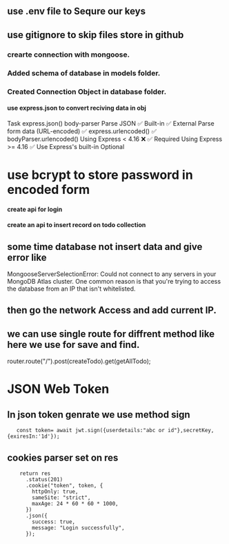 <!-- create node project learing by demo  -->

## use .env file to Sequre our keys

## use gitignore to skip files store in github

### crearte connection with mongoose.

### Added schema of database in models folder.

### Created Connection Object in database folder.

#### use express.json to convert reciving data in obj

Task express.json() body-parser
Parse JSON ✅ Built-in ✅ External
Parse form data (URL-encoded) ✅ express.urlencoded() ✅ bodyParser.urlencoded()
Using Express < 4.16 ❌ ✅ Required
Using Express >= 4.16 ✅ Use Express's built-in Optional

# use bcrypt to store password in encoded form

#### create api for login

#### create an api to insert record on todo collection

## some time database not insert data and give error like

MongooseServerSelectionError: Could not connect to any servers in your MongoDB Atlas cluster. One common reason is that you're trying to access the database from an IP that isn't whitelisted.

## then go the network Access and add current IP.

## we can use single route for diffrent method like here we use for save and find.

router.route("/").post(createTodo).get(getAllTodo);

<html>
<h1>JSON Web Token</h1>

## In json token genrate we use method sign

```
   const token= await jwt.sign({userdetails:"abc or id"},secretKey,{exiresIn:'1d'});

```

## cookies parser set on res

```
    return res
      .status(201)
      .cookie("token", token, {
        httpOnly: true,
        sameSite: "strict",
        maxAge: 24 * 60 * 60 * 1000,
      })
      .json({
        success: true,
        message: "Login successfully",
      });

```

</html>
